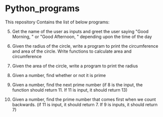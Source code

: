# Python_programs
This repository Contains the list of below programs:

5.  Get the name of the user as inputs and greet the user saying "Good Morning, <firstname>" or "Good Afternoon, <firstname>" depending upon the time of the day
  
6.  Given the radius of the circle, write a program to print the circumference and area of the circle. Write functions to calculate area and circumference

7.  Given the area of the circle, write a program to print the radius

8.  Given a number, find whether or not it is prime

9.  Given a number, find the next prime number (if 8 is the input, the function should return 11. If 11 is input, it should return 13)

10. Given a number, find the prime number that comes first when we count backwards. (if 11 is input, it should return 7. If 9 is inputs, it should return 7)
